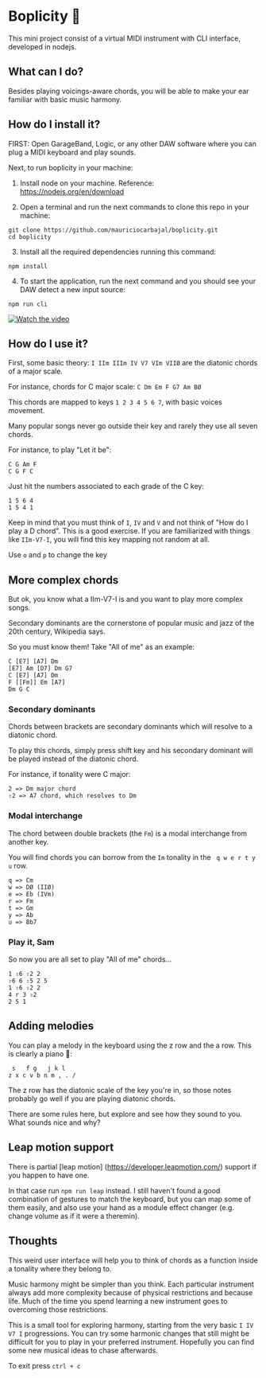 # Boplicity 🎵
This mini project consist of a virtual MIDI instrument with CLI interface, developed in nodejs.

## What can I do?
Besides playing voicings-aware chords, you will be able to make your ear familiar with basic music harmony.

## How do I install it?

FIRST: Open GarageBand, Logic, or any other DAW software where you can plug a MIDI keyboard and play sounds.

Next, to run boplicity in your machine:

1. Install node on your machine. Reference: https://nodejs.org/en/download

2. Open a terminal and run the next commands to clone this repo in your machine:
```
git clone https://github.com/mauriciocarbajal/boplicity.git
cd boplicity
```

3. Install all the required dependencies running this command:
```
npm install
```

4. To start the application, run the next command and you should see your DAW detect a new input source:
```
npm run cli
```


[![Watch the video](https://i.vimeocdn.com/video/850101961.webp?mw=1800&mh=1125&q=70)](https://vimeo.com/387222224)

## How do I use it?
First, some basic theory: `I IIm IIIm IV V7 VIm VIIØ` are the diatonic chords of a major scale.

For instance, chords for C major scale: `C Dm Em F G7 Am BØ`

This chords are mapped to keys `1 2 3 4 5 6 7`, with basic voices movement.

Many popular songs never go outside their key and rarely they use all seven chords.

For instance, to play "Let it be":
```
C G Am F
C G F C
```

Just hit the numbers associated to each grade of the C key:
```
1 5 6 4
1 5 4 1
```

Keep in mind that you must think of `I`, `IV` and `V` and not think of "How do I play a D chord". This is a good exercise.
If you are familiarized with things like `IIm-V7-I`, you will find this key mapping not random at all.

Use `o` and `p` to change the key

## More complex chords
But ok, you know what a IIm-V7-I is and you want to play more complex songs.

Secondary dominants are the cornerstone of popular music and jazz of the 20th century, Wikipedia says.

So you must know them! Take "All of me" as an example:

```
C [E7] [A7] Dm
[E7] Am [D7] Dm G7
C [E7] [A7] Dm
F [[Fm]] Em [A7]
Dm G C
```

### Secondary dominants
Chords between brackets are secondary dominants which will resolve to a diatonic chord.

To play this chords, simply press shift key and his secondary dominant will be played instead of the diatonic chord.

For instance, if tonality were C major:

```
2 => Dm major chord
⇧2 => A7 chord, which resolves to Dm
```

### Modal interchange
The chord between double brackets (the `Fm`) is a modal interchange from another key.

You will find chords you can borrow from the `Im` tonality in the ` q w e r t y u` row.

```
q => Cm
w => DØ (IIØ)
e => Eb (IVm)
r => Fm
t => Gm
y => Ab
u => Bb7
```

### Play it, Sam
So now you are all set to play "All of me" chords...
```
1 ⇧6 ⇧2 2
⇧6 6 ⇧5 2 5
1 ⇧6 ⇧2 2
4 r 3 ⇧2
2 5 1
```

## Adding melodies
You can play a melody in the keyboard using the z row and the a row. This is clearly a piano 🎹:
```
 s   f g   j k l  
z x c v b n m , . /
```

The z row has the diatonic scale of the key you're in, so those notes probably go well if you are playing diatonic chords. 

There are some rules here, but explore and see how they sound to you. What sounds nice and why?

## Leap motion support
There is partial [leap motion] (https://developer.leapmotion.com/) support if you happen to have one.

In that case run `npm run leap` instead. I still haven't found a good combination of gestures to match the keyboard, but you can map some of them easily, and also use your hand as a module effect changer (e.g. change volume as if it were a theremin).


## Thoughts
This weird user interface will help you to think of chords as a function inside a tonality where they belong to.

Music harmony might be simpler than you think. Each particular instrument always add more complexity because of physical restrictions and because life. Much of the time you spend learning a new instrument goes to overcoming those restrictions.

This is a small tool for exploring harmony, starting from the very basic `I IV V7 I` progressions. You can try some harmonic changes that still might be difficult for you to play in your preferred instrument. Hopefully you can find some new musical ideas to chase afterwards.

To exit press `ctrl + c`
